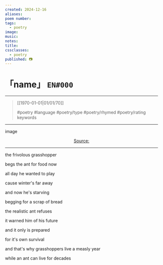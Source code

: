 ```yaml
---
created: 2024-12-16
aliases:
poem number:
tags:
  - poetry
image:
music:
notes:
title:
cssclasses:
  - poetry
published: 📷
---
```

# 「name」 `EN#000`

---

> [[1970-01-01|01/01/70]]
>  
> #poetry
> #language
> #poetry/type
> #poetry/rhymed
> #poetry/rating
> keywords

---

image

<center class="img_caption"><a href="https://" class="source-link">Source: </a></center>

---

the frivolous grasshopper 

begs the ant for food now 

all day he wanted to play

cause winter's far away 

and now he's starving

begging for a scrap of bread

the realistic ant refuses 

it warned him of his future

and it only is prepared 

for it's own survival

and that's why grasshoppers live a measly year

while an ant can live for decades